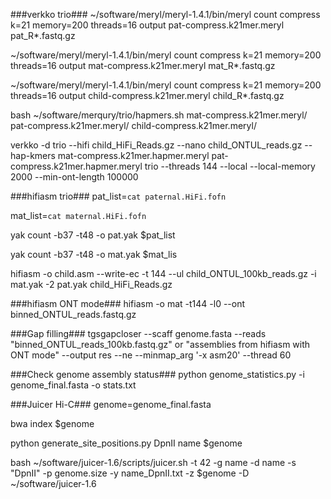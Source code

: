 
###verkko trio###
~/software/meryl/meryl-1.4.1/bin/meryl count compress k=21 memory=200 threads=16 output pat-compress.k21mer.meryl pat_R*.fastq.gz

~/software/meryl/meryl-1.4.1/bin/meryl count compress k=21 memory=200 threads=16 output mat-compress.k21mer.meryl mat_R*.fastq.gz

~/software/meryl/meryl-1.4.1/bin/meryl count compress k=21 memory=200 threads=16 output child-compress.k21mer.meryl child_R*.fastq.gz

bash ~/software/merqury/trio/hapmers.sh mat-compress.k21mer.meryl/ pat-compress.k21mer.meryl/ child-compress.k21mer.meryl/

verkko -d trio --hifi child_HiFi_Reads.gz --nano child_ONTUL_reads.gz --hap-kmers mat-compress.k21mer.hapmer.meryl pat-compress.k21mer.hapmer.meryl trio --threads 144 --local --local-memory 2000 --min-ont-length 100000

###hifiasm trio###
pat_list=`cat paternal.HiFi.fofn`

mat_list=`cat maternal.HiFi.fofn`

yak count -b37 -t48 -o pat.yak $pat_list

yak count -b37 -t48 -o mat.yak $mat_lis

hifiasm -o child.asm --write-ec -t 144 --ul child_ONTUL_100kb_reads.gz -i mat.yak -2 pat.yak child_HiFi_Reads.gz

###hifiasm ONT mode###
hifiasm -o mat -t144 -l0 --ont binned_ONTUL_reads.fastq.gz

###Gap filling###
tgsgapcloser --scaff genome.fasta --reads "binned_ONTUL_reads_100kb.fastq.gz" or "assemblies from hifiasm with ONT mode" --output res --ne --minmap_arg '-x asm20' --thread 60

###Check genome assembly status###
python genome_statistics.py -i genome_final.fasta -o stats.txt

###Juicer Hi-C###
genome=genome_final.fasta

bwa index $genome

python generate_site_positions.py DpnII name $genome

bash ~/software/juicer-1.6/scripts/juicer.sh -t 42 -g name -d name -s "DpnII" -p genome.size -y name_DpnII.txt -z $genome -D ~/software/juicer-1.6

